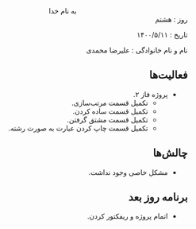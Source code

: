 <div dir="rtl" align="center">
به نام خدا
</div>
<div dir="rtl" align="right">
روز : هشتم

تاریخ : ۱۴۰۰/۵/۱۱

نام و نام خانوادگی : علیرضا محمدی

## فعالیت‌ها

* پروژه فاز ۲.
  * تکمیل قسمت مرتب‌سازی.
  * تکمیل قسمت ساده کردن.
  * تکمیل قسمت مشتق گرفتن.
  * تکمیل قسمت چاپ کردن عبارت به صورت رشته.

## چالش‌ها

* مشکل خاصی وجود نداشت.

## برنامه روز بعد

* اتمام پروژه و ریفکتور کردن.

</div>
